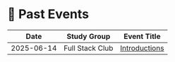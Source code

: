 # 📁 Past Events

| Date       | Study Group      | Event Title   |
|------------|------------------|---------------|
| 2025-06-14 | Full Stack Club | [Introductions](./2025-06-14_full-stack-club_introductions_archived.md) |